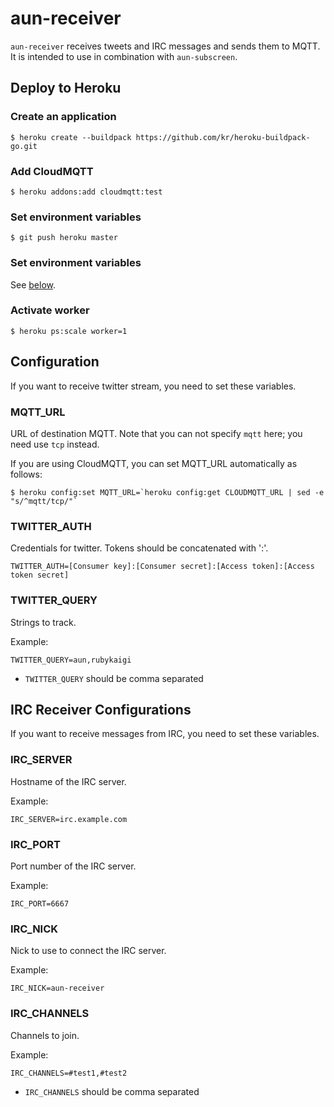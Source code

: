 # aun-receiver

`aun-receiver` receives tweets and IRC messages and sends them to MQTT.
It is intended to use in combination with `aun-subscreen`.

## Deploy to Heroku

### Create an application

    $ heroku create --buildpack https://github.com/kr/heroku-buildpack-go.git

### Add CloudMQTT

    $ heroku addons:add cloudmqtt:test

### Set environment variables

    $ git push heroku master

### Set environment variables

See [below](#configuration).

### Activate worker

    $ heroku ps:scale worker=1

## Configuration

If you want to receive twitter stream, you need to set these variables.

### MQTT\_URL

URL of destination MQTT. Note that you can not specify `mqtt` here; you need use `tcp` instead.

If you are using CloudMQTT, you can set MQTT\_URL automatically as follows:

    $ heroku config:set MQTT_URL=`heroku config:get CLOUDMQTT_URL | sed -e "s/^mqtt/tcp/"`

### TWITTER\_AUTH

Credentials for twitter. Tokens should be concatenated with ':'.

```
TWITTER_AUTH=[Consumer key]:[Consumer secret]:[Access token]:[Access token secret]
```

### TWITTER\_QUERY

Strings to track.

Example:

```
TWITTER_QUERY=aun,rubykaigi
```

* `TWITTER_QUERY` should be comma separated

## IRC Receiver Configurations

If you want to receive messages from IRC, you need to set these variables.

### IRC\_SERVER

Hostname of the IRC server.

Example:

```
IRC_SERVER=irc.example.com
```


### IRC\_PORT

Port number of the IRC server.

Example:

```
IRC_PORT=6667
```

### IRC\_NICK

Nick to use to connect the IRC server.

Example:

```
IRC_NICK=aun-receiver
```

### IRC\_CHANNELS

Channels to join.

Example:

```
IRC_CHANNELS=#test1,#test2
```

* `IRC_CHANNELS` should be comma separated
